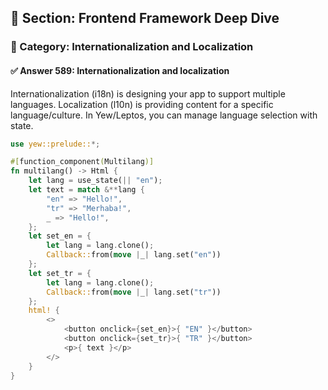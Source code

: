 ## 📘 Section: Frontend Framework Deep Dive  
### 🔹 Category: Internationalization and Localization  
#### ✅ Answer 589: Internationalization and localization

Internationalization (i18n) is designing your app to support multiple languages. Localization (l10n) is providing content for a specific language/culture. In Yew/Leptos, you can manage language selection with state.

```rust
use yew::prelude::*;

#[function_component(Multilang)]
fn multilang() -> Html {
    let lang = use_state(|| "en");
    let text = match &**lang {
        "en" => "Hello!",
        "tr" => "Merhaba!",
        _ => "Hello!",
    };
    let set_en = {
        let lang = lang.clone();
        Callback::from(move |_| lang.set("en"))
    };
    let set_tr = {
        let lang = lang.clone();
        Callback::from(move |_| lang.set("tr"))
    };
    html! {
        <>
            <button onclick={set_en}>{ "EN" }</button>
            <button onclick={set_tr}>{ "TR" }</button>
            <p>{ text }</p>
        </>
    }
}
```
